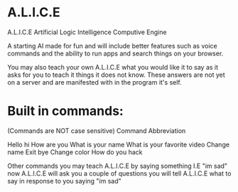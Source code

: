 # A.L.I.C.E
A.L.I.C.E
    Artificial
    Logic
    Intelligence
   Computive
   Engine
  
A starting AI made for fun and will include better features such as voice commands and the ability to run apps and search things on your browser.

You may also teach your own A.L.I.C.E what you would like it to say as it asks for you to teach it things it does not know. These answers are not yet on a server and are manifested with in the program it's self.

# Built in commands:
(Commands are NOT case sensitive)
  Command                            Abbreviation
  
  Hello                              hi
  How are you
  What is your name
  What is your favorite video
  Change name
  Exit                               bye
  Change color
  How do you hack
  
  
Other commands you may teach A.L.I.C.E by saying something I.E "im sad" now A.L.I.C.E will ask you a couple of questions you will tell A.L.I.C.E what to say in response to you saying "im sad"
